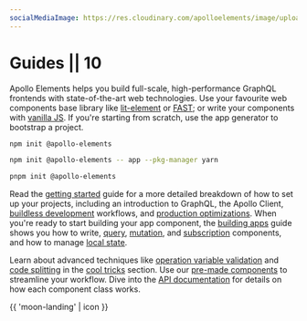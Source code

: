 ```yaml
---
socialMediaImage: https://res.cloudinary.com/apolloelements/image/upload/w_1200,h_630,c_fill,q_auto,f_auto/w_600,c_fit,co_rgb:eee,g_south_west,x_60,y_200,l_text:open sans_128_bold:Guides/w_1200,h_630,c_fill,q_auto,f_auto/w_600,c_fit,co_rgb:eee,g_south_west,x_60,y_100,l_text:open sans_78:Apollo Elements/social-template.svg
---
```

# Guides || 10

Apollo Elements helps you build full-scale, high-performance GraphQL frontends with state-of-the-art web technologies. Use your favourite web components base library like [lit-element](../api/libraries/lit-apollo/) or [FAST](../api/libraries/fast/); or write your components with [vanilla JS](../api/libraries/mixins/). If you're starting from scratch, use the app generator to bootstrap a project.

<code-tabs collection="package-managers" default-tab="npm">

```bash tab npm
npm init @apollo-elements
```

```bash tab yarn
npm init @apollo-elements -- app --pkg-manager yarn
```

```bash tab pnpm
pnpm init @apollo-elements
```

</code-tabs>

Read the [getting started](./getting-started/) guide for a more detailed breakdown of how to set up your projects, including an introduction to GraphQL, the Apollo Client, [buildless development](./getting-started/buildless-development/) workflows, and [production optimizations](./getting-started/building-for-production/). When you're ready to start building your app component, the [building apps](./building-apps/) guide shows you how to write, [query](./building-apps/queries/), [mutation](./building-apps/mutations/), and [subscription](./building-apps/subscriptions/) components, and how to manage [local state](./building-apps/local-state/).

Learn about advanced techniques like [operation variable validation](./cool-tricks/validating-variables/) and [code splitting](./cool-tricks/code-splitting/) in the [cool tricks](./cool-tricks/) section. Use our [pre-made components](../api/components/) to streamline your workflow. Dive into the [API documentation](../api/) for details on how each component class works.

{{ 'moon-landing' | icon }}

<style data-helmet>
  .icon.moon-landing {
    display: block;
    opacity: 0.75;
    width: 60%;
    margin: 0 auto;
  }
</style>
